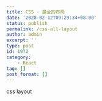 ```yaml
---
title: CSS - 最全的布局
date: '2020-02-12T09:29:34+08:00'
status: publish
permalink: /css-all-layout
author: admin
excerpt: ''
type: post
id: 1972
category:
    - React
tag: []
post_format: []
---
```


css layout
